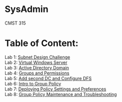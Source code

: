 # SysAdmin
CMST 315

# Table of Content:
Lab 1: <a href="https://github.com/Leaderfirestar/SysAdmin/blob/master/Lab1/Lab%23001.pdf">Subnet Design Challenge</a><br>
Lab 2: <a href="https://github.com/Leaderfirestar/SysAdmin/blob/master/Lab2/Lab%23002.pdf">Virtual Windows Server</a><br>
Lab 3: <a href="https://github.com/Leaderfirestar/SysAdmin/blob/master/Lab3/Lab%23003.pdf">Active Directory Domain</a><br>
Lab 4: <a href="https://github.com/Leaderfirestar/SysAdmin/blob/master/Lab4/Lab%23004.pdf">Groups and Permissions</a><br>
Lab 5: <a href="https://github.com/Leaderfirestar/SysAdmin/blob/master/Lab5/Lab%20%23005.pdf">Add second DC and Configure DFS</a><br>
Lab 6: <a href="https://github.com/Leaderfirestar/SysAdmin/blob/master/Lab6/Lab%20%23006.pdf">Intro to Group Policy</a><br>
Lab 7: <a href="https://github.com/Leaderfirestar/SysAdmin/blob/master/Lab7/Lab%20%23007.pdf">Deploying Policy Settings and Preferences</a><br>
Lab 8: <a href="https://github.com/Leaderfirestar/SysAdmin/blob/master/Lab8/Lab%20%23008.pdf">Group Policy Maintenance and Troubleshooting</a><br>
